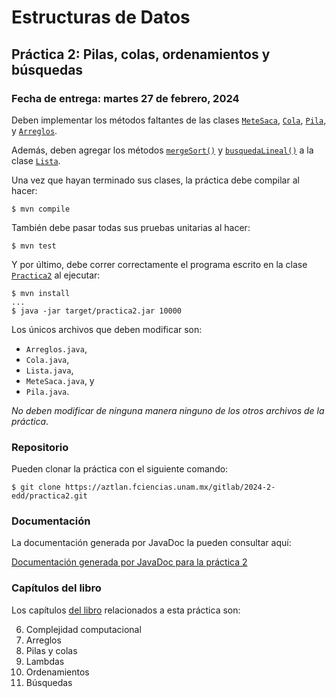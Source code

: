 Estructuras de Datos
====================

Práctica 2: Pilas, colas, ordenamientos y búsquedas
---------------------------------------------------

### Fecha de entrega: martes 27 de febrero, 2024

Deben implementar los métodos faltantes de las clases
[`MeteSaca`](https://aztlan.fciencias.unam.mx/gitlab/2024-2-edd/practica2/blob/main/src/main/java/mx/unam/ciencias/edd/MeteSaca.java),
[`Cola`](https://aztlan.fciencias.unam.mx/gitlab/2024-2-edd/practica2/blob/main/src/main/java/mx/unam/ciencias/edd/Cola.java),
[`Pila`](https://aztlan.fciencias.unam.mx/gitlab/2024-2-edd/practica2/blob/main/src/main/java/mx/unam/ciencias/edd/Pila.java),
y
[`Arreglos`](https://aztlan.fciencias.unam.mx/gitlab/2024-2-edd/practica2/blob/main/src/main/java/mx/unam/ciencias/edd/Arreglos.java).

Además, deben agregar los métodos
[`mergeSort()`](https://aztlan.fciencias.unam.mx/gitlab/2024-2-edd/practica2/blob/main/src/main/java/mx/unam/ciencias/edd/Lista.java#L310)
y
[`busquedaLineal()`](https://aztlan.fciencias.unam.mx/gitlab/2024-2-edd/practica2/blob/main/src/main/java/mx/unam/ciencias/edd/Lista.java#L335)
a la clase
[`Lista`](https://aztlan.fciencias.unam.mx/gitlab/2024-2-edd/practica2/blob/main/src/main/java/mx/unam/ciencias/edd/Lista.java).

Una vez que hayan terminado sus clases, la práctica debe compilar al hacer:

```
$ mvn compile
```

También debe pasar todas sus pruebas unitarias al hacer:

```
$ mvn test
```

Y por último, debe correr correctamente el programa escrito en la clase
[`Practica2`](https://aztlan.fciencias.unam.mx/gitlab/2024-2-edd/practica2/blob/main/src/main/java/mx/unam/ciencias/edd/Practica2.java)
al ejecutar:

```
$ mvn install
...
$ java -jar target/practica2.jar 10000
```

Los únicos archivos que deben modificar son:

* `Arreglos.java`,
* `Cola.java`,
* `Lista.java`,
* `MeteSaca.java`, y
* `Pila.java`.

*No deben modificar de ninguna manera ninguno de los otros archivos de la
práctica*.

### Repositorio

Pueden clonar la práctica con el siguiente comando:

```
$ git clone https://aztlan.fciencias.unam.mx/gitlab/2024-2-edd/practica2.git
```

### Documentación

La documentación generada por JavaDoc la pueden consultar aquí:

[Documentación generada por JavaDoc para la práctica
2](https://aztlan.fciencias.unam.mx/~canek/2024-2-edd/practica2/apidocs/index.html)

### Capítulos del libro

Los capítulos [del
libro](https://tienda.fciencias.unam.mx/es/home/437-estructuras-de-datos-con-java-moderno-9786073009157.html)
relacionados a esta práctica son:

6. Complejidad computacional
7. Arreglos
8. Pilas y colas
9. Lambdas
9. Ordenamientos
10. Búsquedas
